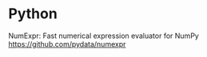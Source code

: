 # Python

NumExpr: Fast numerical expression evaluator for NumPy  
https://github.com/pydata/numexpr  

